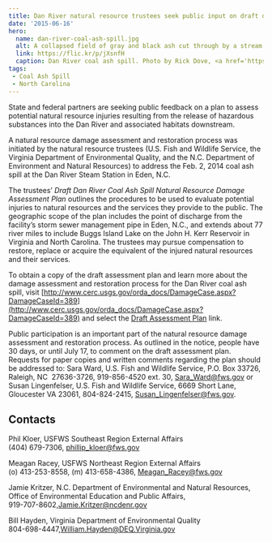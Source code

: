 ```yaml
---
title: Dan River natural resource trustees seek public input on draft damage assessment plan for Dan River coal ash spill
date: '2015-06-16'
hero:
  name: dan-river-coal-ash-spill.jpg
  alt: A collapsed field of gray and black ash cut through by a stream.
  link: https://flic.kr/p/jXsnfH
  caption: Dan River coal ash spill. Photo by Rick Dove, <a href='https://www.flickr.com/photos/waterkeeperalliance/'>Waterkeeper Alliance Inc.</a> <a href='https://creativecommons.org/licenses/by-nc/2.0/legalcode'>CC BY-NC 2.0</a>.
tags:
 - Coal Ash Spill
 - North Carolina
---
```


State and federal partners are seeking public feedback on a plan to assess potential natural resource injuries resulting from the release of hazardous substances into the Dan River and associated habitats downstream.   

A natural resource damage assessment and restoration process was initiated by the natural resource trustees (U.S. Fish and Wildlife Service, the Virginia Department of Environmental Quality, and the N.C. Department of Environment and Natural Resources) to address the Feb. 2, 2014 coal ash spill at the Dan River Steam Station in Eden, N.C.

The trustees’ _Draft Dan River Coal Ash Spill Natural Resource Damage Assessment Plan_ outlines the procedures to be used to evaluate potential injuries to natural resources and the services they provide to the public. The geographic scope of the plan includes the point of discharge from the facility’s storm sewer management pipe in Eden, N.C., and extends about 77 river miles to include Buggs Island Lake on the John H. Kerr Reservoir in Virginia and North Carolina. The trustees may pursue compensation to restore, replace or acquire the equivalent of the injured natural resources and their services.

To obtain a copy of the draft assessment plan and learn more about the damage assessment and restoration process for the Dan River coal ash spill, visit [http://www.cerc.usgs.gov/orda_docs/DamageCase.aspx?DamageCaseId=389](http://www.cerc.usgs.gov/orda_docs/DamageCase.aspx?DamageCaseId=389) and select the [Draft Assessment Plan](http://www.cerc.usgs.gov/orda_docs/Assets/UploadedFiles/CaseDocuments/Assessment_Documents/NC_Dan-River-Coal-Ash_DRAFT_AP_2015.pdf) link.

Public participation is an important part of the natural resource damage assessment and restoration process. As outlined in the notice, people have 30 days, or until July 17, to comment on the draft assessment plan. Requests for paper copies and written comments regarding the plan should be addressed to: Sara Ward, U.S. Fish and Wildlife Service, P.O. Box 33726, Raleigh, NC  27636-3726, 919-856-4520 ext. 30, Sara_Ward@fws.gov or Susan Lingenfelser, U.S. Fish and Wildlife Service, 6669 Short Lane, Gloucester VA 23061, 804-824-2415, Susan_Lingenfelser@fws.gov.

## Contacts

Phil Kloer, USFWS Southeast Region External Affairs  
(404) 679-7306, [phillip_kloer@fws.gov](mailto:phillip_kloer@fws.gov)

Meagan Racey, USFWS Northeast Region External Affairs  
(o) 413-253-8558, (m) 413-658-4386, [Meagan_Racey@fws.gov](mailto:Meagan_Racey@fws.gov)

Jamie Kritzer, N.C. Department of Environmental and Natural Resources,  
Office of Environmental Education and Public Affairs,  
919-707-8602,[Jamie.Kritzer@ncdenr.gov](mailto:Jamie.Kritzer@ncdenr.gov)

Bill Hayden, Virginia Department of Environmental Quality  
804-698-4447,[William.Hayden@DEQ.Virginia.gov](mailto:William.Hayden@DEQ.Virginia.gov)
